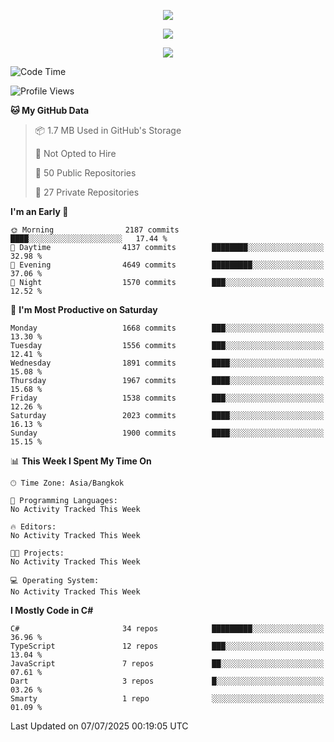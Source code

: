 <p align="center">
  <a href="say-hi.gif"> 
    <img align="center" src="say-hi.gif"/>
  </a>
</p>
<p align="center">
  <a href="https://github.com/htthinh1999">
    <img align="center" src="https://github-readme-stats-kappa-pink.vercel.app/api?username=htthinh1999&show_icons=true&count_private=true&theme=dracula"/>
  </a>
</p>
<p align="center">
  <a href="https://github.com/htthinh1999">
    <img src="https://github-readme-stats-kappa-pink.vercel.app/api/top-langs/?username=htthinh1999&layout=compact&langs_count=6&count_private=true&hide=tsql,hlsl,glsl,shaderlab&theme=dracula"/>
  </a>
</p>

<!--START_SECTION:waka-->
![Code Time](http://img.shields.io/badge/Code%20Time-0%20secs-blue)

![Profile Views](http://img.shields.io/badge/Profile%20Views-0-blue)

**🐱 My GitHub Data** 

> 📦 1.7 MB Used in GitHub's Storage 
 > 
> 🚫 Not Opted to Hire
 > 
> 📜 50 Public Repositories 
 > 
> 🔑 27 Private Repositories 
 > 
**I'm an Early 🐤** 

```text
🌞 Morning                2187 commits        ████░░░░░░░░░░░░░░░░░░░░░   17.44 % 
🌆 Daytime                4137 commits        ████████░░░░░░░░░░░░░░░░░   32.98 % 
🌃 Evening                4649 commits        █████████░░░░░░░░░░░░░░░░   37.06 % 
🌙 Night                  1570 commits        ███░░░░░░░░░░░░░░░░░░░░░░   12.52 % 
```
📅 **I'm Most Productive on Saturday** 

```text
Monday                   1668 commits        ███░░░░░░░░░░░░░░░░░░░░░░   13.30 % 
Tuesday                  1556 commits        ███░░░░░░░░░░░░░░░░░░░░░░   12.41 % 
Wednesday                1891 commits        ████░░░░░░░░░░░░░░░░░░░░░   15.08 % 
Thursday                 1967 commits        ████░░░░░░░░░░░░░░░░░░░░░   15.68 % 
Friday                   1538 commits        ███░░░░░░░░░░░░░░░░░░░░░░   12.26 % 
Saturday                 2023 commits        ████░░░░░░░░░░░░░░░░░░░░░   16.13 % 
Sunday                   1900 commits        ████░░░░░░░░░░░░░░░░░░░░░   15.15 % 
```


📊 **This Week I Spent My Time On** 

```text
🕑︎ Time Zone: Asia/Bangkok

💬 Programming Languages: 
No Activity Tracked This Week

🔥 Editors: 
No Activity Tracked This Week

🐱‍💻 Projects: 
No Activity Tracked This Week

💻 Operating System: 
No Activity Tracked This Week
```

**I Mostly Code in C#** 

```text
C#                       34 repos            █████████░░░░░░░░░░░░░░░░   36.96 % 
TypeScript               12 repos            ███░░░░░░░░░░░░░░░░░░░░░░   13.04 % 
JavaScript               7 repos             ██░░░░░░░░░░░░░░░░░░░░░░░   07.61 % 
Dart                     3 repos             █░░░░░░░░░░░░░░░░░░░░░░░░   03.26 % 
Smarty                   1 repo              ░░░░░░░░░░░░░░░░░░░░░░░░░   01.09 % 
```




 Last Updated on 07/07/2025 00:19:05 UTC
<!--END_SECTION:waka-->

